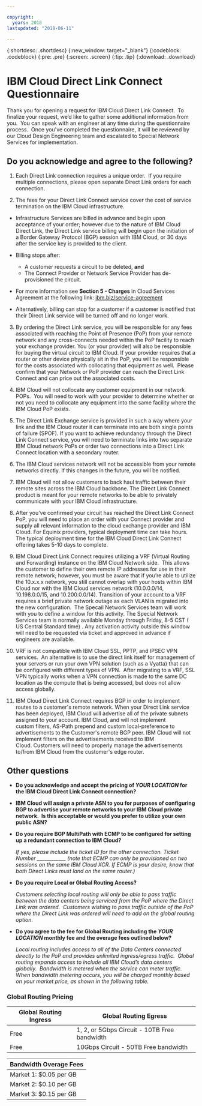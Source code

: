 ```yaml
---

copyright:
  years: 2018
lastupdated: "2018-06-11"

---
```


{:shortdesc: .shortdesc}
{:new_window: target="_blank"}
{:codeblock: .codeblock}
{:pre: .pre}
{:screen: .screen}
{:tip: .tip}
{:download: .download}

# IBM Cloud Direct Link Connect Questionnaire

Thank you for opening a request for IBM Cloud Direct Link Connect.  To finalize your request, we’d like to gather some additional information from you.  You can speak with an engineer at any time during the questionnaire process.  Once you've completed the questionnaire, it will be reviewed by our Cloud Design Engineering team and escalated to Special Network Services for implementation.

## Do you acknowledge and agree to the following?

1. Each Direct Link connection requires a unique order.  If you require multiple connections, please open separate Direct Link orders for each connection.

2. The fees for your Direct Link Connect service cover the cost of service termination on the IBM Cloud infrastructure. 

 * Infrastructure Services are billed in advance and begin upon acceptance of your order; however due to the nature of IBM Cloud Direct Link, the Direct Link service billing will begin upon the initiation of a Border Gateway Protocol (BGP) session with IBM Cloud, or 30 days after the service key is provided to the client. 

 * Billing stops after:
   * A customer requests a circuit to be deleted, **and** 
   * The Connect Provider or Network Service Provider has de-provisioned the circuit.
  * For more information see **Section 5 - Charges** in Cloud Services Agreement at the following link: [ibm.biz/service-agreement](ibm.biz/service-agreement)
  * Alternatively, billing can stop for a customer if a customer is notified that their Direct Link service will be turned off and no longer work.

3. By ordering the Direct Link service, you will be responsible for any fees associated with reaching the Point of Presence (PoP) from your remote network and any cross-connects needed within the PoP facility to reach your exchange provider. You (or your provider) will also be responsible for buying the virtual circuit to IBM Cloud. If your provider requires that a router or other device physically sit in the PoP, you will be responsible for the costs associated with collocating that equipment as well.  Please confirm that your Network or PoP provider can reach the Direct Link Connect and can price out the associated costs.

4. IBM Cloud will not collocate any customer equipment in our network POPs.  You will need to work with your provider to determine whether or not you need to collocate any equipment into the same facility where the IBM Cloud PoP exists.

5. The Direct Link Exchange service is provided in such a way where your link and the IBM Cloud router it can terminate into are both single points of failure (SPOF). If you want to achieve redundancy through the Direct Link Connect service, you will need to terminate links into two separate IBM Cloud network PoPs or order two connections into a Direct Link Connect location with a secondary router.

6. The IBM Cloud services network will not be accessible from your remote networks directly. If this changes in the future, you will be notified.

7. IBM Cloud will not allow customers to back haul traffic between their remote sites across the IBM Cloud backbone. The Direct Link Connect product is meant for your remote networks to be able to privately communicate with your IBM Cloud infrastructure.

8. After you’ve confirmed your circuit has reached the Direct Link Connect PoP, you will need to place an order with your Connect provider and supply all relevant information to the cloud exchange provider and IBM Cloud. For Equinix providers, typical deployment time can take hours. The typical deployment time for the IBM Cloud Direct Link Connect offering takes 5-10 days to complete. 

9. IBM Cloud Direct Link Connect requires utilizing a VRF (Virtual Routing and Forwarding) instance on the IBM Cloud Network side.  This allows the customer to define their own remote IP addresses for use in their remote network; however, you must be aware that if you’re able to utilize the 10.x.x.x network, you still cannot overlap with your hosts within IBM Cloud nor with the IBM Cloud services network (10.0.0.0/14, 10.198.0.0/15, and 10.200.0.0/14). Transition of your account to a VRF requires a brief private network outage as each VLAN is migrated into the new configuration.  The Specail Network Services team will work with you to define a window for this activity. The Special Network Services team is normally available Monday through Friday, 8-5 CST ( US Central Standard time) . Any activation activity outside this window will need to be requested via ticket  and approved in advance if engineers are available.

10. VRF is not compatible with IBM Cloud SSL, PPTP, and IPSEC VPN services.  An alternative is to use the direct link itself for management of your servers or run your own VPN solution (such as a Vyatta) that can be configured with different types of VPN.  After migrating to a VRF, SSL VPN typically works when a VPN connection is made to the same DC location as the compute that is being accessed, but does not allow access globally.

11. IBM Cloud Direct Link Connect requires BGP in order to implement routes to a customer's remote network. When your Direct Link service has been deployed, IBM Cloud will advertise all of the private subnets assigned to your account. IBM Cloud, and will not implement custom filters, AS-Path prepend and custom local-preference to advertisements to the Customer's remote BGP peer. IBM Cloud will not implement filters on the advertisements received to IBM Cloud. Customers will need to properly manage the advertisements to/from IBM Cloud from the customer's edge router. 

## Other questions

* **Do you acknowledge and accept the pricing of _YOUR LOCATION_ for the IBM Cloud Direct Link Connect connection?**

* **IBM Cloud will assign a private ASN to you for purposes of configuring BGP to advertise your remote networks to your IBM Cloud private network.  Is this acceptable or would you prefer to utilize your own public ASN?**

* **Do you require BGP MultiPath with ECMP to be configured for setting up a redundant connection to IBM Cloud?**  

    _If yes, please include the ticket ID for the other connection. Ticket Number ____________  (note that ECMP can only be provisioned on two sessions on the same IBM Cloud XCR.  If ECMP is your desire, know that both Direct Links must land on the same router.)_

* **Do you require Local or Global Routing Access?**

    _Customers selecting local routing will only be able to pass traffic between the data centers being serviced from the PoP where the Direct Link was ordered.  Customers wishing to pass traffic outside of the PoP where the Direct Link was ordered will need to add on the global routing option._

* **Do you agree to the fee for Global Routing including the _YOUR LOCATION_ monthly fee and the overage fees outlined below?**

    _Local routing includes access to all of the Data Centers connected directly to the PoP and provides unlimited ingress/egress traffic.  Global routing expands access to include all IBM Cloud’s data centers globally.  Bandwidth is metered when the service can meter traffic. When bandwidth metering occurs, you will be charged monthly based on your market price, as shown in the following table._


### Global Routing Pricing

| Global Routing Ingress | Global Routing Egress |
|---|---|
| Free | 1, 2, or 5Gbps Circuit - 10TB Free bandwidth |
| Free | 10Gbps Circuit - 50TB Free bandwidth |


| Bandwidth Overage Fees |
|---|
| Market 1: $0.05 per GB |
| Market 2: $0.10 per GB |
| Market 3: $0.15 per GB |
